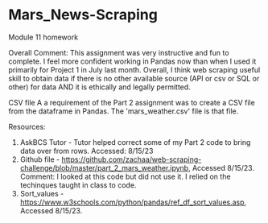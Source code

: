 # Mars_News-Scraping
Module 11 homework

Overall Comment: This assignment was very instructive and fun to complete. I feel more confident working in Pandas now than when I used it primarily for Project 1 in July last month. Overall, I think web scraping useful skill to obtain data if there is no other available source (API or csv or SQL or other) for data AND it is ethically and legally permitted. 

CSV file
A a requirement of the Part 2 assignment was to create a CSV file from the dataframe in Pandas. The 'mars_weather.csv' file is that file. 

Resources:
1) AskBCS Tutor - Tutor helped correct some of my Part 2 code to bring data over from rows. Accessed: 8/15/23
2) Github file - https://github.com/zachaa/web-scraping-challenge/blob/master/part_2_mars_weather.ipynb, Accessed 8/15/23.
  Comment: I looked at this code but did not use it. I relied on the techinques taught in class to code.
3) Sort_values - https://www.w3schools.com/python/pandas/ref_df_sort_values.asp, Accessed 8/15/23.
